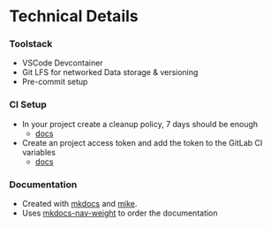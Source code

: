 # Technical Details

### Toolstack

- VSCode Devcontainer
- Git LFS for networked Data storage & versioning
- Pre-commit setup

### CI Setup

- In your project create a cleanup policy, 7 days should be enough
    - [docs](https://gitlab.aai.sh/help/user/packages/container_registry/reduce_container_registry_storage#create-a-cleanup-policy)
- Create an project access token and add the token to the GitLab CI variables
    - [docs](https://resources.gitpages.aai.sh/mlops/exploration-template/docs/latest/tutorials/first-steps/#configuring-ci-pipeline-to-execute-and-deploy-notebooks)

### Documentation

- Created with [mkdocs](https://github.com/mkdocs/mkdocs) and [mike](https://github.com/jimporter/mike).
- Uses [mkdocs-nav-weight](https://github.com/shu307/mkdocs-nav-weight) to order the documentation
